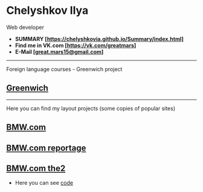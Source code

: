 # Chelyshkov Ilya

Web developer

* **SUMMARY [https://chelyshkovia.github.io/Summary/index.html]**
* **Find me in VK.com [https://vk.com/greatmars]**
* **E-Mail [great.mars15@gmail.com]**

---
Foreign language courses - Greenwich project
## [Greenwich](http://gmt3.by/)
---
Here you can find my 
layout projects (some copies of popular sites)

## [BMW.com](https://chelyshkovia.github.io/BMWproject/BMWcom.html)
## [BMW.com reportage](https://chelyshkovia.github.io/BMWproject/BMWreportage.html)
## [BMW.com the2](https://chelyshkovia.github.io/BMWproject/BMWthe2.html)

* Here you can see [code](https://github.com/ChelyshkovIA/ChelyshkovIA.github.io/tree/master/BMWproject)



